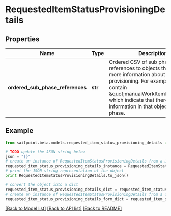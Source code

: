 # RequestedItemStatusProvisioningDetails


## Properties

Name | Type | Description | Notes
------------ | ------------- | ------------- | -------------
**ordered_sub_phase_references** | **str** | Ordered CSV of sub phase references to objects that contain more information about provisioning. For example, this can contain \&quot;manualWorkItemDetails\&quot; which indicate that there is further information in that object for this phase. | [optional] 

## Example

```python
from sailpoint.beta.models.requested_item_status_provisioning_details import RequestedItemStatusProvisioningDetails

# TODO update the JSON string below
json = "{}"
# create an instance of RequestedItemStatusProvisioningDetails from a JSON string
requested_item_status_provisioning_details_instance = RequestedItemStatusProvisioningDetails.from_json(json)
# print the JSON string representation of the object
print RequestedItemStatusProvisioningDetails.to_json()

# convert the object into a dict
requested_item_status_provisioning_details_dict = requested_item_status_provisioning_details_instance.to_dict()
# create an instance of RequestedItemStatusProvisioningDetails from a dict
requested_item_status_provisioning_details_form_dict = requested_item_status_provisioning_details.from_dict(requested_item_status_provisioning_details_dict)
```
[[Back to Model list]](../README.md#documentation-for-models) [[Back to API list]](../README.md#documentation-for-api-endpoints) [[Back to README]](../README.md)


